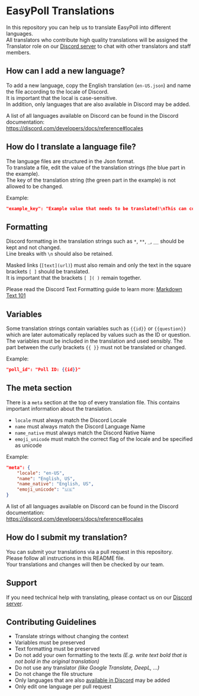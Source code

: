 # EasyPoll Translations
In this repository you can help us to translate EasyPoll into different languages.  
All translators who contribute high quality translations will be assigned the Translator role on our [Discord server](https://discord.gg/easypoll) to chat with other translators and staff members.

## How can I add a new language?
To add a new language, copy the English translation (`en-US.json`) and name the file according to the locale of Discord.  
It is important that the local is case-sensitive.  
In addition, only languages that are also available in Discord may be added.  

A list of all languages available on Discord can be found in the Discord documentation:  
https://discord.com/developers/docs/reference#locales


## How do I translate a language file?
The language files are structured in the Json format.  
To translate a file, edit the value of the translation strings (the blue part in the example).  
The key of the translation string (the green part in the example) is not allowed to be changed.

Example:
```json
"example_key": "Example value that needs to be translated!\nThis can contain {{variables}}, **formatting** and [links](https://easypoll.bot)."
```


## Formatting
Discord formatting in the translation strings such as `*`, `**`, `_`, `__` should be kept and not changed.  
Line breaks with `\n` should also be retained.  

Masked links (`[text](url)`) must also remain and only the text in the square brackets `[ ]` should be translated.  
It is important that the brackets `[ ]( )` remain together.  

Please read the Discord Text Formatting guide to learn more: [Markdown Text 101](https://support.discord.com/hc/en-us/articles/210298617-Markdown-Text-101-Chat-Formatting-Bold-Italic-Underline)


## Variables
Some translation strings contain variables such as `{{id}}` or `{{question}}` which are later automatically replaced by values such as the ID or question.  
The variables must be included in the translation and used sensibly. The part between the curly brackets `{{ }}` must not be translated or changed.

Example:
```json
"poll_id": "Poll ID: {{id}}"
```


## The meta section
There is a `meta` section at the top of every translation file. This contains important information about the translation.  
- `locale` must always match the Discord Locale
- `name` must always match the Discord Language Name
- `name_native` must always match the Discord Native Name
- `emoji_unicode` must match the correct flag of the locale and be specified as unicode

Example:
```json
"meta": {
    "locale": "en-US",
    "name": "English, US",
    "name_native": "English, US",
    "emoji_unicode": "🇺🇸"
}
```

A list of all languages available on Discord can be found in the Discord documentation:  
https://discord.com/developers/docs/reference#locales


## How do I submit my translation?
You can submit your translations via a pull request in this repository.  
Please follow all instructions in this README file.  
Your translations and changes will then be checked by our team.


## Support
If you need technical help with translating, please contact us on our [Discord server](https://discord.gg/easypoll).


## Contributing Guidelines
- Translate strings without changing the context
- Variables must be preserved
- Text formatting must be preserved
- Do not add your own formatting to the texts _(E.g. write text bold that is not bold in the original translation)_
- Do not use any translator _(like Google Translate, DeepL, ...)_
- Do not change the file structure
- Only languages that are also [available in Discord](https://discord.com/developers/docs/reference#locales) may be added
- Only edit one language per pull request

